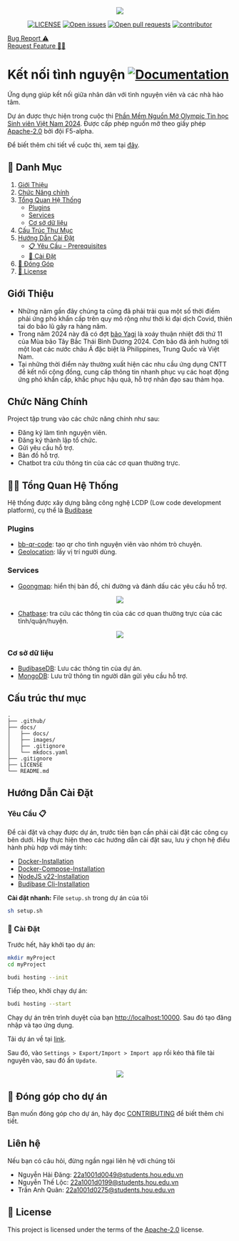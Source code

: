<p align="center">
    <img src="./docs/images/ketnoitinhnguyen.png">
</p>

<p align="center">
  <a href="https://github.com/NHD04072004/ketnoitinhnguyen/blob/master/LICENSE"><img
    src="https://img.shields.io/github/license/NHD04072004/ketnoitinhnguyen.svg"
    alt="LICENSE"
  /></a>
  <a href="https://github.com/NHD04072004/ketnoitinhnguyen/issues"><img
    src="https://img.shields.io/github/issues/NHD04072004/ketnoitinhnguyen.svg"
    alt="Open issues"
  /></a>
  <a href="https://github.com/NHD04072004/ketnoitinhnguyen/pulls"><img
    src="https://img.shields.io/github/issues-pr/NHD04072004/ketnoitinhnguyen.svg"
    alt="Open pull requests"
  /></a>
  <a href="https://github.com/NHD04072004/ketnoitinhnguyen/graphs/contributors"><img
    src="https://img.shields.io/github/contributors/NHD04072004/ketnoitinhnguyen.svg"
    alt="contributor"
  /></a>
</p>


<a href="https://github.com/NHD04072004/ketnoitinhnguyen/issues/new?assignees=&labels=&projects=&template=bug_report.md&title=%F0%9F%90%9B+Bug+Report%3A+">Bug Report ⚠️
</a><br>
<a href="https://github.com/NHD04072004/ketnoitinhnguyen/issues/new?assignees=&labels=&projects=&template=feature_request.md&title=RequestFeature:">Request Feature 👩‍💻</a>

# Kết nối tình nguyện [![Documentation](https://img.shields.io/badge/Documentation-blue?style=for-the-badge)](https://nhd04072004.github.io/ketnoitinhnguyen/)

Ứng dụng giúp kết nối giữa nhân dân với tình nguyện viên và các nhà hảo tâm.

Dự án được thực hiện trong cuộc thi [Phần Mềm Nguồn Mở Olympic Tin học Sinh viên Việt Nam 2024](https://www.olp.vn/procon-pmmn/ph%E1%BA%A7n-m%E1%BB%81m-ngu%E1%BB%93n-m%E1%BB%9F). Được cấp phép nguồn mở theo giấy phép [Apache-2.0](https://www.apache.org/licenses/LICENSE-2.0) bởi đội F5-alpha.

Để biết thêm chi tiết về cuộc thi, xem tại [đây](https://vfossa.vn/tin-tuc/cong-bo-de-thi-noi-dung-phan-mem-nguon-mo-olympic-tin-hoc-sinh-vien-viet-nam-2024-727.html).


## 🔎 Danh Mục
1. [Giới Thiệu](#giới-thiệu)
2. [Chức Năng chính](#chức-năng-chính)
3. [Tổng Quan Hệ Thống](#👩‍💻-tổng-quan-hệ-thống)
    - [Plugins](#plugins)
    - [Services](#services)
    - [Cơ sở dữ liệu](#cơ-sở-dữ-liệu)
4. [Cấu Trúc Thư Mục](#cấu-trúc-thư-mục)
5. [Hướng Dẫn Cài Đặt](#hướng-dẫn-cài-đặt)
    - [📋 Yêu Cầu - Prerequisites](#yêu-cầu-📋)
    - [🔨 Cài Đặt](#🔨-cài-đặt)
6. [🙌 Đóng Góp](#🙌-đóng-góp-cho-dự-án)
7. [📝 License](#📝-license)

## Giới Thiệu

- Những năm gần đây chúng ta cũng đã phải trải qua một số thời điểm phải ứng phó khẩn cấp trên quy mô rộng như thời kì đại dịch Covid, thiên tai do bão lũ gây ra hàng năm.
- Trong năm 2024 này đã có đợt [bão Yagi](https://vi.wikipedia.org/wiki/B%C3%A3o_Yagi_(2024)) là xoáy thuận nhiệt đới thứ 11 của Mùa bão Tây Bắc Thái Bình Dương 2024. Cơn bão đã ảnh hưởng tới một loạt các nước châu Á đặc biệt là Philippines, Trung Quốc và Việt Nam.
- Tại những thời điểm này thường xuất hiện các nhu cầu ứng dụng CNTT để kết nối cộng đồng, cung cấp thông tin nhanh phục vụ các hoạt động ứng phó khẩn cấp, khắc phục hậu quả, hỗ trợ nhân đạo sau thảm họa.

## Chức Năng Chính

Project tập trung vào các chức năng chính như sau:

- Đăng ký làm tình nguyện viên.
- Đăng ký thành lập tổ chức.
- Gửi yêu cầu hỗ trợ.
- Bản đồ hỗ trợ.
- Chatbot tra cứu thông tin của các cơ quan thường trực.

## 👩‍💻 Tổng Quan Hệ Thống

Hệ thống được xây dựng bằng công nghệ LCDP (Low code development platform), cụ thể là [Budibase](https://budibase.com/)

### Plugins

- [bb-qr-code](https://github.com/rosnerdev/bb-qr-code): tạo qr cho tình nguyện viên vào nhóm trò chuyện.
- [Geolocation](https://github.com/andz-bb/budibase-component-geolocation): lấy vị trí người dùng.

### Services

- [Goongmap](https://github.com/NHD04072004/ketnoitinhnguyen/tree/goong-map-org): hiển thị bản đồ, chỉ đường và đánh dấu các yêu cầu hỗ trợ.

<p align="center">
    <img src="./docs/images/map/mapflow.png">
</p>

- [Chatbase](https://www.chatbase.co/): tra cứu các thông tin của các cơ quan thường trực của các tỉnh/quận/huyện.

<p align="center">
    <img src="./docs/images/chat/chatflow.png">
</p>

### Cơ sở dữ liệu

- [BudibaseDB](https://docs.budibase.com/docs/budibasedb): Lưu các thông tin của dự án.
- [MongoDB](https://www.mongodb.com/): Lưu trữ thông tin người dân gửi yêu cầu hỗ trợ.

## Cấu trúc thư mục

```
.
├── .github/
├── docs/
│   ├── docs/
│   ├── images/
│   ├── .gitignore
│   └── mkdocs.yaml
├── .gitignore
├── LICENSE
└── README.md
```

## Hướng Dẫn Cài Đặt

### Yêu Cầu 📋

Để cài đặt và chạy được dự án, trước tiên bạn cần phải cài đặt các công cụ bên dưới. Hãy thực hiện theo các hướng dẫn cài đặt sau, lưu ý chọn hệ điều hành phù hợp với máy tính:

-   [Docker-Installation](https://docs.docker.com/get-docker/)
-   [Docker-Compose-Installation](https://docs.docker.com/compose/install/)
-   [NodeJS v22-Installation](https://nodejs.org/en/download/)
-   [Budibase Cli-Installation](https://docs.budibase.com/docs/budibase-cli-setup)

**Cài đặt nhanh:** File `setup.sh` trong dự án của tôi
```bash
sh setup.sh
```

### 🔨 Cài Đặt

Trước hết, hãy khởi tạo dự án:

```bash
mkdir myProject
cd myProject

budi hosting --init
```

Tiếp theo, khởi chạy dự án:

```bash
budi hosting --start
```

Chạy dự án trên trình duyệt của bạn [http://localhost:10000](http://localhost:10000). Sau đó tạo đăng nhập và tạo ứng dụng.

Tải dự án về tại [link](https://github.com/NHD04072004/ketnoitinhnguyen/releases/download/v2.0/ketnoitinhnguyen-export-1733737522961.tar.gz).

Sau đó, vào `Settings > Export/Import > Import app` rồi kéo thả file tài nguyên vào, sau đó ấn `Update`.

<p align="center">
    <img src="./docs/images/import-app.png">
</p>

## 🙌 Đóng góp cho dự án

Bạn muốn đóng góp cho dự án, hãy đọc [CONTRIBUTING](.github/CONTRIBUTING.md) để biết thêm chi tiết.

## Liên hệ

Nếu bạn có câu hỏi, đừng ngần ngại liên hệ với chúng tôi

- Nguyễn Hải Đăng: 22a1001d0049@students.hou.edu.vn
- Nguyễn Thế Lộc: 22a1001d0199@students.hou.edu.vn
- Trần Anh Quân: 22a1001d0275@students.hou.edu.vn

## 📝 License

This project is licensed under the terms of the [Apache-2.0](LICENSE) license.
